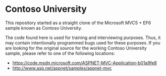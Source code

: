 # Contoso University
This repository started as a straight clone of the Microsoft MVC5 + EF6 sample known as Contoso University.

The code found here is used for training and interviewing purposes.  Thus, it may contain intentionally programmed bugs used for these purposes.  If you are looking for the original source for the working Contoso University sample, please refer to one of the following locations:
* https://code.msdn.microsoft.com/ASPNET-MVC-Application-b01a9fe8
* http://www.asp.net/aspnet/samples/aspnet-mvc
